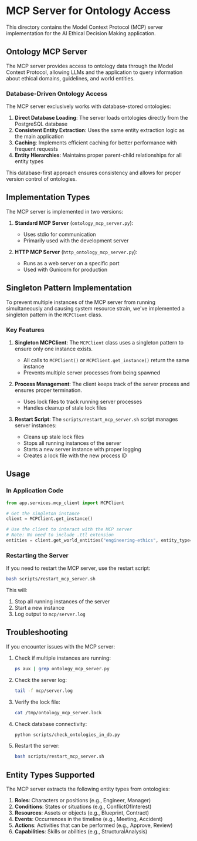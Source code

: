 # MCP Server for Ontology Access

This directory contains the Model Context Protocol (MCP) server implementation for the AI Ethical Decision Making application.

## Ontology MCP Server

The MCP server provides access to ontology data through the Model Context Protocol, allowing LLMs and the application to query information about ethical domains, guidelines, and world entities.

### Database-Driven Ontology Access

The MCP server exclusively works with database-stored ontologies:

1. **Direct Database Loading**: The server loads ontologies directly from the PostgreSQL database
2. **Consistent Entity Extraction**: Uses the same entity extraction logic as the main application
3. **Caching**: Implements efficient caching for better performance with frequent requests
4. **Entity Hierarchies**: Maintains proper parent-child relationships for all entity types

This database-first approach ensures consistency and allows for proper version control of ontologies.

## Implementation Types

The MCP server is implemented in two versions:

1. **Standard MCP Server** (`ontology_mcp_server.py`): 
   - Uses stdio for communication
   - Primarily used with the development server

2. **HTTP MCP Server** (`http_ontology_mcp_server.py`): 
   - Runs as a web server on a specific port
   - Used with Gunicorn for production

## Singleton Pattern Implementation

To prevent multiple instances of the MCP server from running simultaneously and causing system resource strain, we've implemented a singleton pattern in the `MCPClient` class.

### Key Features

1. **Singleton MCPClient**: The `MCPClient` class uses a singleton pattern to ensure only one instance exists.
   - All calls to `MCPClient()` or `MCPClient.get_instance()` return the same instance
   - Prevents multiple server processes from being spawned

2. **Process Management**: The client keeps track of the server process and ensures proper termination.
   - Uses lock files to track running server processes
   - Handles cleanup of stale lock files

3. **Restart Script**: The `scripts/restart_mcp_server.sh` script manages server instances:
   - Cleans up stale lock files
   - Stops all running instances of the server
   - Starts a new server instance with proper logging
   - Creates a lock file with the new process ID

## Usage

### In Application Code

```python
from app.services.mcp_client import MCPClient

# Get the singleton instance
client = MCPClient.get_instance()

# Use the client to interact with the MCP server
# Note: No need to include .ttl extension
entities = client.get_world_entities("engineering-ethics", entity_type="roles")
```

### Restarting the Server

If you need to restart the MCP server, use the restart script:

```bash
bash scripts/restart_mcp_server.sh
```

This will:
1. Stop all running instances of the server
2. Start a new instance
3. Log output to `mcp/server.log`

## Troubleshooting

If you encounter issues with the MCP server:

1. Check if multiple instances are running:
   ```bash
   ps aux | grep ontology_mcp_server.py
   ```

2. Check the server log:
   ```bash
   tail -f mcp/server.log
   ```

3. Verify the lock file:
   ```bash
   cat /tmp/ontology_mcp_server.lock
   ```

4. Check database connectivity:
   ```bash
   python scripts/check_ontologies_in_db.py
   ```

5. Restart the server:
   ```bash
   bash scripts/restart_mcp_server.sh
   ```

## Entity Types Supported

The MCP server extracts the following entity types from ontologies:

1. **Roles**: Characters or positions (e.g., Engineer, Manager)
2. **Conditions**: States or situations (e.g., ConflictOfInterest)
3. **Resources**: Assets or objects (e.g., Blueprint, Contract)
4. **Events**: Occurrences in the timeline (e.g., Meeting, Accident)
5. **Actions**: Activities that can be performed (e.g., Approve, Review)
6. **Capabilities**: Skills or abilities (e.g., StructuralAnalysis)
